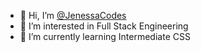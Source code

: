 - 👋 Hi, I’m [@JenessaCodes](https://www.github.com/JenessaCodes)
- 👀 I’m interested in Full Stack Engineering
- 🌱 I’m currently learning Intermediate CSS

<!---
NaniPeters/NaniPeters is a ✨ special ✨ repository because its `README.md` (this file) appears on your GitHub profile.
You can click the Preview link to take a look at your changes.
--->
